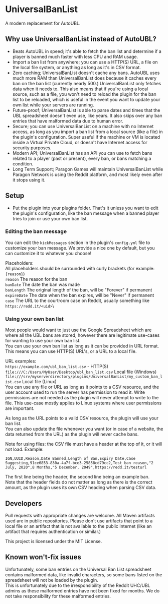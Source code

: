 # UniversalBanList
A modern replacement for AutoUBL.

## Why use UniversalBanList instead of AutoUBL?
- Beats AutoUBL in speed; it's able to fetch the ban list and determine if a player is banned much faster with less CPU and RAM usage.
- Import a ban list from anywhere; you can use a HTTP(S) URL, a file on the local file system, or anything as long as it's in CSV format.
- Zero caching; UniversalBanList doesn't cache any bans. AutoUBL uses much more RAM than UniversalBanList does because it caches every ban
on the ban list (currently nearly 500.) UniversalBanList only fetches data when it needs to. This also means that if you're using a local source,
such as a file, you won't need to reload the plugin for the ban list to be reloaded, which is useful in the event you want to update your own list while
your servers are running.
- Future-proof; UniversalBanList is able to parse dates and times that the UBL spreadsheet doesn't even use, like years. It also skips over any ban entries
that have malformed data due to human error.
- Secure; you can use UniversalBanList on a machine with no Internet access, as long as you import a ban list from a local source (like a file) in the plugin's configuration.
Super useful if the machine or VM is located inside a Virtual Private Cloud, or doesn't have Internet access for security purposes.
- Modern API; UniversalBanList has an API you can use to fetch bans related to a player (past or present), every ban, or bans matching a condition.
- Long Term Support; Paragon Games will maintain UniversalBanList while Paragon Network is using the Reddit platform, and most likely even after it stops using it.

## Setup
- Put the plugin into your plugins folder.
That's it unless you want to edit the plugin's configuration, like the ban message when a banned player tries to join or use your own ban list.

### Editing the ban message
You can edit the `kickMessages` section in the plugin's `config.yml` file to customize your ban message. We provide a nice one by default, but you can customize it to whatever you choose!

Placeholders:\
All placeholders should be surrounded with curly brackets (for example: `{reason}`)\
`reason` The reason for the ban\
`banDate` The date the ban was made\
`banLength` The original length of the ban, will be "Forever" if permanent\
`expireDate` The date when the ban expires, will be "Never" if permanent\
`case` The URL to the courtroom case on Reddit, usually something like `https://redd.it/<uid>`\

### Using your own ban list
Most people would want to just use the Google Spreadsheet which are where all the UBL bans are stored, however there are legitimate use-cases for wanting to use your own ban list.\
You can use your own ban list as long as it can be provided in URL format. This means you can use HTTP(S) URL's, or a URL to a local file.

URL examples:\
`https://example.com/ubl_ban_list.csv` - HTTP(S)\
`file:///C:/Users/MyUser/Desktop/ubl_ban_list.csv` Local file (Windows)\
`file:///srv/myserverdirectory/plugins/UniversalBanList/my_custom_ban_list.csv` Local file (Linux)\
You can use any file or URL as long as it points to a CSV resource, and the user account used to run the server has permission to read it. Write permissions are not needed as
the plugin will never attempt to write to the file. This use-case mostly applies to Linux systems where user permissions are important.

As long as the URL points to a valid CSV resource, the plugin will use your ban list.\
You can also update the file whenever you want (or in case of a website, the data returned from the URL) as the plugin will never cache bans.

Note for using files: the CSV file must have a header at the top of it, or it will not load. Example:
```
IGN,UUID,Reason,Date Banned,Length of Ban,Expiry Date,Case
Suggesting,91ce6853-830a-4a7f-bce3-25858cd79cc2,Test ban reason,"2 July, 2020",8 Months,"5 December, 2049",https://redd.it/testurl
```
The first line being the header, the second line being an example ban.\
Note that the header fields do not matter as long as there is the correct amount, as the plugin uses its own CSV heading when parsing CSV data.

## Developers
Pull requests with appropriate changes are welcome. All Maven artifacts used are in public repositories. Please don't use artifacts that point to a local file or an artifact that is not
available to the public Internet (like an artifact that requires authentication or similar.)

This project is licensed under the MIT License.

## Known won't-fix issues
Unfortunately, some ban entries on the Universal Ban List spreadsheet contains malformed data, like invalid characters, so some bans listed on the spreadsheet will not be loaded
by the plugin.\
This is unfortunately due to the irresponsibility of the Reddit UHC/UBL admins as these malformed entries have not been fixed for months. We do not take responsibility for
these malformed entries.

